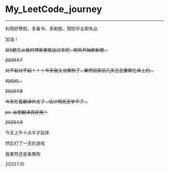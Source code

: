 # My_LeetCode_journey
---
利用好寒假，多看书、多刷题、预防毕业即失业

加油！

~~前5题先从我的博客里搬运过来吧...明天开始刷新题...~~

~~2020.1.7~~

~~对不起对不起！！！今天我又当懒狗了...果然回家前几天总是要赖在床上的...~~

~~呜呜呜...~~

~~2020.1.8~~

~~今天忙着翻译外文了...估计明天还学不了...~~

~~ps: 谷歌翻译真好用！~~

~~2020.1.9~~

今天上午十点半才起床

然后打了一天的游戏

我果然还是条懒狗

2020.1.10

